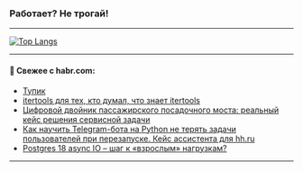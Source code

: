 ### Работает? Не трогай!

---
<!--
#### 🛠️ Technical stack:

![Java](https://img.shields.io/badge/Java-informational?logo=Oracle&style=flat&logoColor=white&color=FF4500)
![Kotlin](https://img.shields.io/badge/Kotlin-informational?logo=Kotlin&style=flat&logoColor=white&color=774D97)
![TS](https://img.shields.io/badge/TypeScript-informational?logo=typeScript&style=flat&logoColor=black&color=017acc)
![Python](https://img.shields.io/badge/Python-informational?logo=Python&style=flat&logoColor=black&color=ffdd54) <br>
![Spring](https://img.shields.io/badge/Spring-informational?logo=Spring&style=flat&logoColor=white&color=6DB33F) 
![SpringBoot](https://img.shields.io/badge/SpringBoot-informational?logo=SpringBoot&style=flat&logoColor=white&color=6DB33F)
![Nest](https://img.shields.io/badge/NestJS-informational?logo=NestJS&style=flat&logoColor=white&color=E0234E) 
![NodeJS](https://img.shields.io/badge/NodeJS-informational?logo=node.js&style=flat&logoColor=white&color=70A760)<br>
![PostgreSQL](https://img.shields.io/badge/PostgreSQL-informational?logo=PostgreSQL&style=flat&logoColor=white&color=DAA520)
![MongoDB](https://img.shields.io/badge/MongoDB-informational?logo=MongoDB&style=flat&logoColor=white&color=870000)
![Apache](https://img.shields.io/badge/Apache-informational?logo=apache&style=flat&logoColor=white&color=f74e28)

___ 
-->

<!--- #### 🛠️ : --->

[![Top Langs](https://github-readme-stats-82jvfl3w3-advtsettinggmailcoms-projects.vercel.app/api/top-langs/?username=zloylis&langs_count=10&hide_title=true&title_color=e6edf3&size_weight=0.5&count_weight=0.5&layout=compact&hide_progress=true&hide_border=true&theme=dracula&hide=css,makefile,cmake)](https://github.com/zloylis)

<!---


####  :octocat:&nbsp;&nbsp; Статистика:

![GitHub stats](https://github-readme-stats-u2qms2cxw-advtsettinggmailcoms-projects.vercel.app/api?username=zloylis&show_icons=true&hide_border=true&theme=dracula&title_color=e6edf3&include_all_commits=true&count_private=true&hide_rank=false&hide_title=true&rank_icon=github)
-->
---

#### 💬 Свежее с habr.com:

<!-- BLOG-POST-LIST:START -->
- [Тупик](https://habr.com/ru/articles/958462/?utm_source=habrahabr&utm_medium=rss&utm_campaign=958462)
- [itertools для тех, кто думал, что знает itertools](https://habr.com/ru/companies/otus/articles/958068/?utm_source=habrahabr&utm_medium=rss&utm_campaign=958068)
- [Цифровой двойник пассажирского посадочного моста: реальный кейс решения сервисной задачи](https://habr.com/ru/articles/958392/?utm_source=habrahabr&utm_medium=rss&utm_campaign=958392)
- [Как научить Telegram-бота на Python не терять задачи пользователей при перезапуске. Кейс ассистента для hh.ru](https://habr.com/ru/articles/958386/?utm_source=habrahabr&utm_medium=rss&utm_campaign=958386)
- [Postgres 18 async IO – шаг к «взрослым» нагрузкам?](https://habr.com/ru/articles/958382/?utm_source=habrahabr&utm_medium=rss&utm_campaign=958382)
<!-- BLOG-POST-LIST:END -->

---
